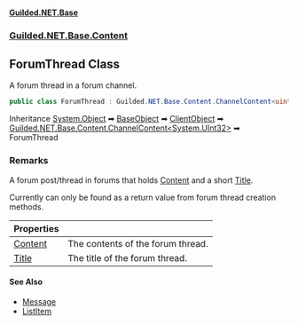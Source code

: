 
#### [Guilded.NET.Base](Guilded_NET_Base 'Guilded_NET_Base')
### [Guilded.NET.Base.Content](Guilded_NET_Base#Guilded_NET_Base_Content 'Guilded.NET.Base.Content')
## ForumThread Class
A forum thread in a forum channel.  
```csharp
public class ForumThread : Guilded.NET.Base.Content.ChannelContent<uint>
```

Inheritance [System.Object](https://docs.microsoft.com/en-us/dotnet/api/System.Object 'System.Object') &#x27A1; [BaseObject](BaseObject 'Guilded.NET.Base.BaseObject') &#x27A1; [ClientObject](ClientObject 'Guilded.NET.Base.ClientObject') &#x27A1; [Guilded.NET.Base.Content.ChannelContent&lt;](ChannelContent_T_ 'Guilded.NET.Base.Content.ChannelContent&lt;T&gt;')[System.UInt32](https://docs.microsoft.com/en-us/dotnet/api/System.UInt32 'System.UInt32')[&gt;](ChannelContent_T_ 'Guilded.NET.Base.Content.ChannelContent&lt;T&gt;') &#x27A1; ForumThread  
### Remarks
A forum post/thread in forums that holds [Content](ForumThread_Content 'Guilded.NET.Base.Content.ForumThread.Content') and a short [Title](ForumThread_Title 'Guilded.NET.Base.Content.ForumThread.Title').



Currently can only be found as a return value from forum thread creation methods.

| Properties | |
| :--- | :--- |
| [Content](ForumThread_Content 'Guilded.NET.Base.Content.ForumThread.Content') | The contents of the forum thread.<br/> |
| [Title](ForumThread_Title 'Guilded.NET.Base.Content.ForumThread.Title') | The title of the forum thread.<br/> |

#### See Also
- [Message](Message 'Guilded.NET.Base.Content.Message')
- [ListItem](ListItem 'Guilded.NET.Base.Content.ListItem')
